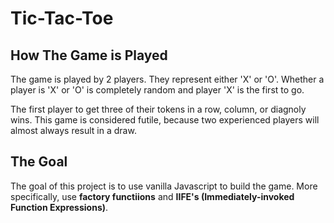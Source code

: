 # Tic-Tac-Toe

## How The Game is Played
The game is played by 2 players. They represent either 'X' or 'O'. Whether a player is 'X' or 'O' is completely random and player 'X' is the first to go.

The first player to get three of their tokens in a row, column, or diagnoly wins. This game is considered futile, because two experienced players will almost always result in a draw.

## The Goal
The goal of this project is to use vanilla Javascript to build the game. More specifically, use **factory functiions** and **IIFE's (Immediately-invoked Function Expressions)**.